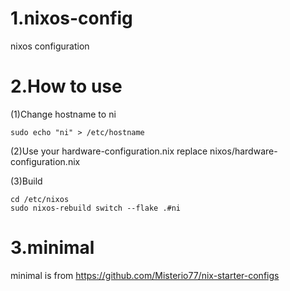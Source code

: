 # 1.nixos-config
nixos configuration

# 2.How to use 
(1)Change hostname to ni
```
sudo echo "ni" > /etc/hostname
```
(2)Use your hardware-configuration.nix replace nixos/hardware-configuration.nix

(3)Build
```
cd /etc/nixos
sudo nixos-rebuild switch --flake .#ni
```
# 3.minimal
minimal is from https://github.com/Misterio77/nix-starter-configs
